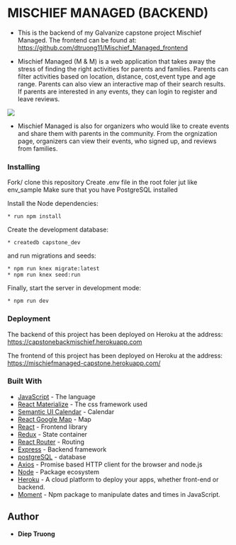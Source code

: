 # MISCHIEF MANAGED (BACKEND)

* This is the backend of my Galvanize capstone project Mischief Managed. 
The frontend can be found at: https://github.com/dtruong11/Mischief_Managed_frontend

* Mischief Managed (M & M) is a web application that takes away the stress of finding the right activities for parents and families. Parents can filter activities based on location, distance, cost,event type and age range. Parents can also view an interactive map of their search results. If parents are interested in any events, they can login to register and leave reviews. 

![](./MM1.gif)

* Mischief Managed is also for organizers who would like to create events and share them with parents in the community. From the orgnization page, organizers can view their events, who signed up, and reviews from families. 

### Installing

Fork/ clone this repository
Create .env file in the root foler jut like env_sample
Make sure that you have PostgreSQL installed

Install the Node dependencies:

```shell
* run npm install
```

Create the development database:

```shell
* createdb capstone_dev
```

and run migrations and seeds:

```shell
* npm run knex migrate:latest
* npm run knex seed:run
```

Finally, start the server in development mode:

```shell
* npm run dev
```

### Deployment

The backend of this project has been deployed on Heroku at the address: https://capstonebackmischief.herokuapp.com

The frontend of this project has been deployed on Heroku at the address:
https://mischiefmanaged-capstone.herokuapp.com/

### Built With
* [JavaScript](https://www.javascript.com/) - The language
* [React Materialize](https://react-materialize.github.io/#/) - The css framework used
* [Semantic UI Calendar](https://github.com/arfedulov/semantic-ui-calendar-react) - Calendar
* [React Google Map](https://tomchentw.github.io/react-google-maps/) - Map 
* [React](https://reactjs.org/) - Frontend library
* [Redux](https://redux.js.org/) - State container
* [React Router](https://reacttraining.com/react-router/core/guides/quick-start) - Routing 
* [Express](http://expressjs.com/) - Backend framework
* [postgreSQL](https://www.postgresql.org/) - database
* [Axios](https://github.com/axios/axios) - Promise based HTTP client for the browser and node.js
* [Node](https://nodejs.org/en/) - Package ecosystem
* [Heroku](https://www.heroku.com/) - A cloud platform to deploy your apps, whether front-end or backend.
* [Moment](https://momentjs.com/) - Npm package to manipulate dates and times in JavaScript.

## Author
* **Diep Truong**